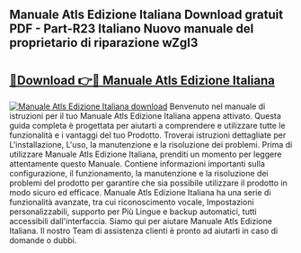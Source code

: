 ## Manuale Atls Edizione Italiana Download gratuit PDF - Part-R23 Italiano Nuovo manuale del proprietario di riparazione wZgI3

# <h2><a href="http://dfgt3p.blite.top/?on=Manuale+Atls+Edizione+Italiana">🔗Download 👉🔴 Manuale Atls Edizione Italiana</a></h2>

[![Manuale Atls Edizione Italiana download](https://i.imgur.com/lujVjoI.png)](http://dfgt3p.blite.top/?on=Manuale+Atls+Edizione+Italiana)
Benvenuto nel manuale di istruzioni per il tuo Manuale Atls Edizione Italiana appena attivato. Questa guida completa è progettata per aiutarti a comprendere e utilizzare tutte le funzionalità e i vantaggi del tuo Prodotto. Troverai istruzioni dettagliate per L'installazione, L'uso, la manutenzione e la risoluzione dei problemi. Prima di utilizzare Manuale Atls Edizione Italiana, prenditi un momento per leggere attentamente questo Manuale. Contiene informazioni importanti sulla configurazione, il funzionamento, la manutenzione e la risoluzione dei problemi del prodotto per garantire che sia possibile utilizzare il prodotto in modo sicuro ed efficace. Manuale Atls Edizione Italiana ha una serie di funzionalità avanzate, tra cui riconoscimento vocale, Impostazioni personalizzabili, supporto per Più Lingue e backup automatici, tutti accessibili dall'interfaccia. Siamo qui per aiutare Manuale Atls Edizione Italiana. Il nostro Team di assistenza clienti è pronto ad aiutarti in caso di domande o dubbi.
